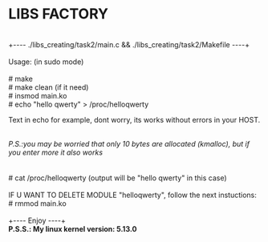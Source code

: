 # LIBS FACTORY
<br>
+---- ./libs_creating/task2/main.c && ./libs_creating/task2/Makefile ----+<br>
<br>
Usage: (in sudo mode)<br>
<br># make
<br># make clean (if it need)
<br># insmod main.ko
<br># echo "hello qwerty" > /proc/helloqwerty <br>
<p>Text in echo for example, dont worry, its works without errors in your HOST. </p>
<br>
<i>P.S.:you may be worried that only 10 bytes are allocated (kmalloc), but if you enter more it also works</i>
<br>
<br>
<br># cat /proc/helloqwerty (output will be "hello qwerty" in this case)
<br><br> IF U WANT TO DELETE MODULE "helloqwerty", follow the next instuctions:
<br># rmmod main.ko
<br><br>
+---- Enjoy ----+
<br>
<b>P.S.S.: My linux kernel version: 5.13.0</b>
